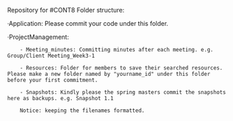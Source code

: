 Repository for #CONT8
Folder structure:

·Application: Please commit your code under this folder.

·ProjectManagement:
        
        - Meeting_minutes: Committing minutes after each meeting. e.g. Group/Client Meeting_Week3-1
        
        - Resources: Folder for members to save their searched resources. Please make a new folder named by "yourname_id" under this folder before your first commitment.
        
        - Snapshots: Kindly please the spring masters commit the snapshots here as backups. e.g. Snapshot 1.1                             
        
        Notice: keeping the filenames formatted.
